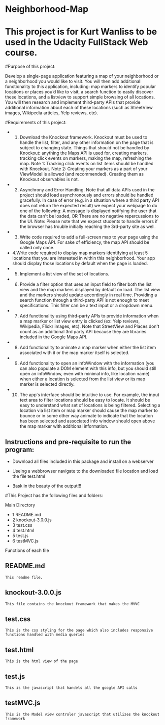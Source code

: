 # Neighborhood-Map

# This project is for Kurt Wanliss to be used in the Udacity FullStack Web course.

#Purpose of this project:

Develop a single-page application featuring a map of your neighborhood or a neighborhood you would like to visit. You will then add additional functionality to this application, including: map markers to identify popular locations or places you’d like to visit, a search function to easily discover these locations, and a listview to support simple browsing of all locations. You will then research and implement third-party APIs that provide additional information about each of these locations (such as StreetView images, Wikipedia articles, Yelp reviews, etc).

#Requirements of this project:
* 1. Download the Knockout framework. Knockout must be used to handle the list, filter, and any other information on the page that is subject to changing state. Things that should not be handled by Knockout: anything the Maps API is used for, creating markers, tracking click events on markers, making the map, refreshing the map. Note 1: Tracking click events on list items should be handled with Knockout. Note 2: Creating your markers as a part of your ViewModel is allowed (and recommended). Creating them as Knockout observables is not. 
* 2. Asynchrony and Error Handling. Note that all data APIs used in the project should load asynchronously and errors should be handled gracefully. In case of error (e.g. in a situation where a third party API does not return the expected result) we expect your webpage to do one of the following: A message is displayed notifying the user that the data can't be loaded, OR There are no negative repercussions to the UI. Note: Please note that we expect students to handle errors if the browser has trouble initially reaching the 3rd-party site as well.
* 3. Write code required to add a full-screen map to your page using the Google Maps API. For sake of efficiency, the map API should be called only once.
* 4.Write code required to display map markers identifying at least 5 locations that you are interested in within this neighborhood. Your app should display those locations by default when the page is loaded.
* 5. Implement a list view of the set of locations.
* 6. Provide a filter option that uses an input field to filter both the list view and the map markers displayed by default on load. The list view and the markers should update accordingly in real time. Providing a search function through a third-party API is not enough to meet specifications. This filter can be a text input or a dropdown menu.
* 7. Add functionality using third-party APIs to provide information when a map marker or list view entry is clicked (ex: Yelp reviews, Wikipedia, Flickr images, etc). Note that StreetView and Places don't count as an additional 3rd party API because they are libraries included in the Google Maps API. 
* 8. Add functionality to animate a map marker when either the list item associated with it or the map marker itself is selected.
* 9. Add functionality to open an infoWindow with the information (you can also populate a DOM element with this info, but you should still open an infoWindow, even with minimal info, like location name) when either a location is selected from the list view or its map marker is selected directly.
* 10. The app's interface should be intuitive to use. For example, the input text area to filter locations should be easy to locate. It should be easy to understand what set of locations is being filtered. Selecting a location via list item or map marker should cause the map marker to bounce or in some other way animate to indicate that the location has been selected and associated info window should open above the map marker with additional information.

## Instructions and pre-requisite to run the program:

*    Download all files included in this package and install on a webserver

*    Useing a webbrowser navigate to the downloaded file location and load the file test.html

*    Bask in the beauty of the output!!!


#This Project has the following files and folders:

Main Directory
* 1 README.md
* 2 knockout-3.0.0.js
* 3 test.css
* 4 test.html
* 5 test.js
* 6 testMVC.js

Functions of each file

## README.md

    This readme file.
    
## knockout-3.0.0.js

    This file contains the knockout framework that makes the MVVC

## test.css

    This is the css styling for the page which also includes responsive functions handled with media queries

## test.html

    This is the html view of the page

## test.js

    This is the javascript that handels all the google API calls

## testMVC.js
    
    This is the Model view controler javascript that utilizes the knockout framework
